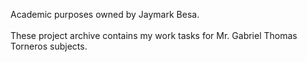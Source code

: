 Academic purposes owned by Jaymark Besa. <br><br>
These project archive contains my work tasks for Mr. Gabriel Thomas Torneros subjects.
